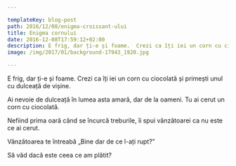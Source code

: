 ```yaml
---

templateKey: blog-post
path: 2016/12/08/enigma-croissant-ului
title: Enigma cornului
date: 2016-12-08T17:59:12+02:00
description: E frig, dar ți-e și foame.  Crezi ca îți iei un corn cu ciocolată și primești unul cu dulceață de vișine. Ai nevoie de dulceață în lumea asta amară, dar de la oameni. Tu ai cerut un corn c
image: /img/2017/01/background-17943_1920.jpg

---
```

E frig, dar ți-e și foame.  Crezi ca îți iei un corn cu ciocolată și primești unul cu dulceață de vișine. 

Ai nevoie de dulceață în lumea asta amară, dar de la oameni. Tu ai cerut un corn cu ciocolată.

Nefiind prima oară când se încurcă treburile, îi spui vânzătoarei ca nu este ce ai cerut.

Vânzătoarea te întreabă „Bine dar de ce l-ați rupt?”

Să văd dacă este ceea ce am plătit?





